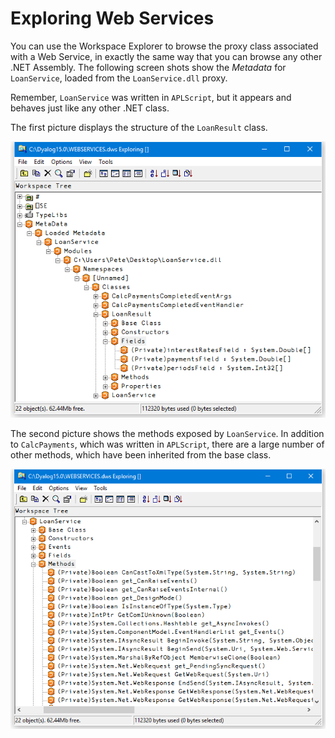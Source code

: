 <h1 class="heading"><span class="name">Exploring Web Services</span></h1>

You can use the Workspace Explorer to browse the proxy class associated with a Web Service, in exactly the same way that you can browse any other .NET Assembly. The following screen shots show the *Metadata* for `LoanService`, loaded from the `LoanService.dll` proxy.

Remember, `LoanService` was written in `APLScript`, but it appears and behaves just like any other .NET class.

The first picture displays the structure of the `LoanResult` class.

![](../img/exploring-loanservice-1.png)

The second picture shows the methods exposed by `LoanService`. In addition to `CalcPayments`, which was written in `APLScript`, there are a large number of other methods, which have been inherited from the base class.

![](../img/exploring-loanservice-2.png)
